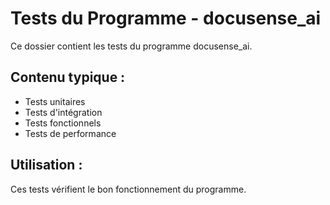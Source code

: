 # Tests du Programme - docusense_ai

Ce dossier contient les tests du programme docusense_ai.

## Contenu typique :
- Tests unitaires
- Tests d'intégration
- Tests fonctionnels
- Tests de performance

## Utilisation :
Ces tests vérifient le bon fonctionnement du programme.
